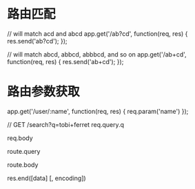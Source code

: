 路由匹配
===============================
// will match acd and abcd
app.get('/ab?cd', function(req, res) {
  res.send('ab?cd');
});

// will match abcd, abbcd, abbbcd, and so on
app.get('/ab+cd', function(req, res) {
  res.send('ab+cd');
});





路由参数获取
=================================================
app.get('/user/:name', function(req, res) {
  req.param('name')
});


// GET /search?q=tobi+ferret
req.query.q

req.body

route.query


route.body


res.end([data] [, encoding])

